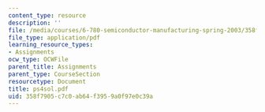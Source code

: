 ```yaml
---
content_type: resource
description: ''
file: /media/courses/6-780-semiconductor-manufacturing-spring-2003/358f7905c7c0ab64f3959a0f97e0c39a_ps4sol.pdf
file_type: application/pdf
learning_resource_types:
- Assignments
ocw_type: OCWFile
parent_title: Assignments
parent_type: CourseSection
resourcetype: Document
title: ps4sol.pdf
uid: 358f7905-c7c0-ab64-f395-9a0f97e0c39a
---
```

